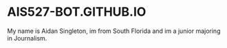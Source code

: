 # AIS527-BOT.GITHUB.IO

My name is Aidan Singleton, im from South Florida and im a junior majoring in Journalism.
